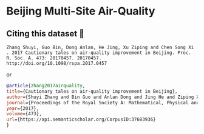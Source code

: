 # Beijing Multi-Site Air-Quality

## Citing this dataset 🤗

`Zhang Shuyi, Guo Bin, Dong Anlan, He Jing, Xu Ziping and Chen Song Xi . 2017 Cautionary tales on air-quality improvement in Beijing. Proc. R. Soc. A. 473: 20170457. 20170457. http://doi.org/10.1098/rspa.2017.0457`

or

```bibtex
@article{zhang2017airquality,
title={Cautionary tales on air-quality improvement in Beijing},
author={Shuyi Zhang and Bin Guo and Anlan Dong and Jing He and Ziping Xu and Song Xi Chen},
journal={Proceedings of the Royal Society A: Mathematical, Physical and Engineering Sciences},
year={2017},
volume={473},
url={https://api.semanticscholar.org/CorpusID:37683936}
}
```
